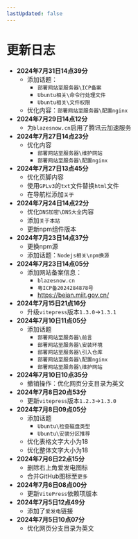 ```yaml
---
lastUpdated: false
---
```


# 更新日志

- **2024年7月31日14点39分**
  - 添加话题：
    - ```部署网站至服务器\ICP备案```
    - ```Ubuntu相关\命令行处理文件```
    - ```Ubuntu相关\文件权限```
  - 优化内容：```部署网站至服务器\配置nginx```
- **2024年7月29日14点12分**
  - 为```blazesnow.cn```启用了腾讯云加速服务
- **2024年7月27日14点23分**
  - 优化内容
    - ```部署网站至服务器\维护网站```
    - ```部署网站至服务器\配置nginx```
- **2024年7月27日13点45分**
  - 优化页脚内容
  - 使用```GPLv3```的```txt```文件替换```html```文件
  - 在导航栏添加```关于```
- **2024年7月24日14点22分**
  - 优化```DNS加密\DNS大全```内容
  - 添加```关于本站```
  - 更新npm组件版本
- **2024年7月23日14点37分**
  - 更换npm源
  - 添加话题：```Nodejs相关\npm换源```
- **2024年7月23日14点05分**
  - 添加网站备案信息：
    - ```blazesnow.cn```
    - ```粤ICP备2024284878号```
    - <https://beian.miit.gov.cn/>
- **2024年7月15日21点16分**
  - 升级```vitepress```版本```1.3.0```->```1.3.1```
- **2024年7月10日11点05分**
  - 添加话题
    - ```部署网站至服务器\前言```
    - ```部署网站至服务器\安装环境```
    - ```部署网站至服务器\引入仓库```
    - ```部署网站至服务器\配置nginx```
    - ```部署网站至服务器\维护网站```
- **2024年7月10日10点35分**
  - 撤销操作：优化网页分支目录为英文
- **2024年7月8日20点53分**
  - 更新```vitepress```版本```1.2.3```->```1.3.0```
- **2024年7月8日09点05分**
  - 添加话题
    - ```Ubuntu\检查磁盘类型```
    - ```Ubuntu\安装分区推荐```
  - 优化表格文字大小为18
  - 优化整体文字大小为18
- **2024年7月6日22点15分**
  - 删除右上角爱发电图标
  - 合并GitHub图标至```更多```
- **2024年7月6日08点00分**
  - 更新```VitePress```依赖项版本
- **2024年7月5日12点49分**
  - 添加了```爱发电```链接
- **2024年7月5日10点07分**
  - 优化网页分支目录为英文
